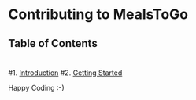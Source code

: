 # Contributing to MealsToGo
 ## Table of Contents
 #
 #1. [Introduction](#introduction)
 #2. [Getting Started](#getting-started)

Happy Coding :-)

